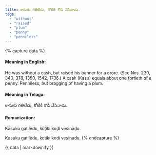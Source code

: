 ```yaml
---
title: కాసుకు గతిలేదు, కోటికి కొడి వేసినాడు.
tags:
  - "without"
  - "raised"
  - "plum"
  - "penny"
  - "penniless"
---
```


{% capture data %}
#### Meaning in English:
He was without a cash, but raised his banner for a crore.
(See Nos. 230, 340, 376, 1350, 1542, 1736.)
A cash (Kasu) equals about one fortieth of a penny.
Penniless, but bragging of having a plum.

#### Meaning in Telugu:
కాసుకు గతిలేదు, కోటికి కొడి వేసినాడు.

#### Romanization:
Kāsuku gatilēdu, kōṭiki koḍi vēsināḍu.

Kasuku gatiledu, kotiki kodi vesinadu.
{% endcapture %}

{{ data | markdownify }}

